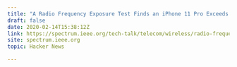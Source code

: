 ```yaml
---
title: "A Radio Frequency Exposure Test Finds an iPhone 11 Pro Exceeds the FCC's Limit"
draft: false
date: 2020-02-14T15:38:12Z
link: https://spectrum.ieee.org/tech-talk/telecom/wireless/radio-frequency-exposure-test-iphone-11-pro-double-fcc-limits?utm_medium=RSS&utm_source=hune
site: spectrum.ieee.org
topic: Hacker News  

---
```


